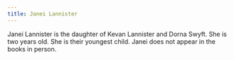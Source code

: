 ```yaml
---
title: Janei Lannister
---
```


Janei Lannister is the daughter of Kevan Lannister and Dorna Swyft. She is two years old. She is their youngest child. Janei does not appear in the books in person.


